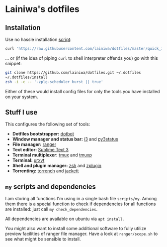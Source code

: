 # Lainiwa's dotfiles


## Installation
Use no hassle installation [script](quick_install.sh):
```sh
curl 'https://raw.githubusercontent.com/lainiwa/dotfiles/master/quick_install.sh' | sh 
```

... or (if the idea of piping `curl` to shell interpreter offends you) go with this snippet:
```sh
git clone https://github.com/lainiwa/dotfiles.git ~/.dotfiles
~/.dotfiles/install
zsh -i -c -- '-zplg-scheduler burst || true'
```

Either of these would install config files for only the tools you have installed on your system.


## Stuff I use
This configures the following set of tools:

* **Dotfiles bootstrapper:** [dotbot](https://github.com/anishathalye/dotbot)
* **Window manager and status bar:** [i3](https://i3wm.org/) and [py3status](https://github.com/ultrabug/py3status)
* **File manager:** [ranger](https://github.com/ranger/ranger)
* **Text editor:** [Sublime Text 3](https://www.sublimetext.com/3)
* **Terminal multiplexer:** [tmux](https://wiki.archlinux.org/index.php/Tmux) and [tmuxp](https://github.com/tmux-python/tmuxp)
* **Terminal:** [urxvt](https://wiki.archlinux.org/index.php/rxvt-unicode)
* **Shell and plugin manager:** [zsh](https://wiki.archlinux.org/index.php/Zsh) and [zplugin](https://github.com/zdharma/zplugin)
* **Torrenting:** [torrench](https://github.com/kryptxy/torrench) and [jackett](https://github.com/Jackett/Jackett)


## `my` scripts and dependencies
I am storing all functions I'm using in a single bash file `scripts/my`.
Among them there is a special function to check if dependencies for all functions are installed: just call `my check_dependencies`.

All dependencies are available on ubuntu via `apt install`.

You might also want to install some additional software to fully utilize preview facilities of ranger file manager. Have a look at `ranger/scope.sh` to see what might be sensible to install.
